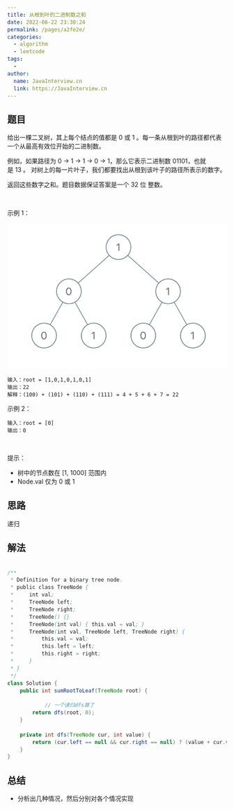 ```yaml
---
title: 从根到叶的二进制数之和
date: 2022-06-22 23:30:24
permalink: /pages/a2fe2e/
categories:
  - algorithm
  - leetcode
tags:
  - 
author: 
  name: JavaInterview.cn
  link: https://JavaInterview.cn
---
```


## 题目

给出一棵二叉树，其上每个结点的值都是 0 或 1 。每一条从根到叶的路径都代表一个从最高有效位开始的二进制数。

例如，如果路径为 0 -> 1 -> 1 -> 0 -> 1，那么它表示二进制数 01101，也就是 13 。
对树上的每一片叶子，我们都要找出从根到该叶子的路径所表示的数字。

返回这些数字之和。题目数据保证答案是一个 32 位 整数。

 

示例 1：

![](../../../media/pictures/leetcode/sum-of-root-to-leaf-binary-numbers.png)

    输入：root = [1,0,1,0,1,0,1]
    输出：22
    解释：(100) + (101) + (110) + (111) = 4 + 5 + 6 + 7 = 22
示例 2：

    输入：root = [0]
    输出：0
 

提示：

- 树中的节点数在 [1, 1000] 范围内
- Node.val 仅为 0 或 1 



## 思路

递归

## 解法
```java

/**
 * Definition for a binary tree node.
 * public class TreeNode {
 *     int val;
 *     TreeNode left;
 *     TreeNode right;
 *     TreeNode() {}
 *     TreeNode(int val) { this.val = val; }
 *     TreeNode(int val, TreeNode left, TreeNode right) {
 *         this.val = val;
 *         this.left = left;
 *         this.right = right;
 *     }
 * }
 */
class Solution {
    public int sumRootToLeaf(TreeNode root) {

            // 一个递归dfs算了
        return dfs(root, 0);
    }

    private int dfs(TreeNode cur, int value) {
        return (cur.left == null && cur.right == null) ? (value + cur.val) : cur.left != null && cur.right != null ? dfs(cur.left, (value + cur.val) << 1) + dfs(cur.right, (value + cur.val) << 1) : (cur.left == null ? dfs(cur.right, (value + cur.val) << 1) : dfs(cur.left, (value + cur.val) << 1));
    }
}
```

## 总结

- 分析出几种情况，然后分别对各个情况实现 
